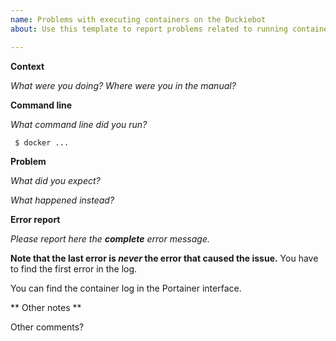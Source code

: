 ```yaml
---
name: Problems with executing containers on the Duckiebot
about: Use this template to report problems related to running containers on the Duckiebot

---
```


**Context**

*What were you doing? Where were you in the manual?*

**Command line**

*What command line did you run?*

     $ docker ...

**Problem**

*What did you expect?*

*What happened instead?*

**Error report**

*Please report here the **complete** error message.*  

**Note that the last error is *never* the error that caused the issue.** You have to find the first error in the log.

You can find the container log in the Portainer interface.

** Other notes **

Other comments?
